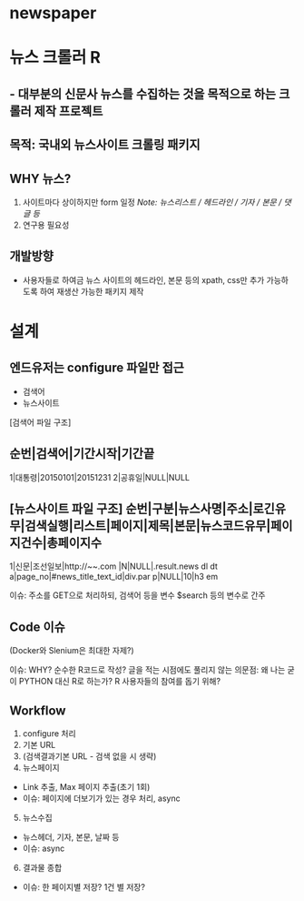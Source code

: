# newspaper

# 뉴스 크롤러 R
## - 대부분의 신문사 뉴스를 수집하는 것을 목적으로 하는 크롤러 제작 프로젝트

## 목적: 국내외 뉴스사이트 크롤링 패키지

## WHY 뉴스?
1. 사이트마다 상이하지만 form 일정
*Note: 뉴스리스트 / 헤드라인 / 기자 / 본문 / 댓글 등*
2. 연구용 필요성

## 개발방향
* 사용자들로 하여금 뉴스 사이트의 헤드라인, 본문 등의 xpath, css만 추가 가능하도록 하여 재생산 가능한 패키지 제작

# 설계
## 엔드유저는 configure 파일만 접근
* 검색어
* 뉴스사이트

[검색어 파일 구조]

순번|검색어|기간시작|기간끝
--------------------------
1|대통령|20150101|20151231
2|공휴일|NULL|NULL

[뉴스사이트 파일 구조]
순번|구분|뉴스사명|주소|로긴유무|검색실행|리스트|페이지|제목|본문|뉴스코드유무|페이지건수|총페이지수
--------------------------------------------------------------------------------
1|신문|조선일보|http://~~.com |N|NULL|.result.news dl dt a|page_no|#news_title_text_id|div.par p|NULL|10|h3 em

이슈: 주소를 GET으로 처리하되, 검색어 등을 변수 $search 등의 변수로 간주

## Code 이슈
(Docker와 Slenium은 최대한 자제?)

이슈: WHY? 순수한 R코드로 작성?
     글을 적는 시점에도 풀리지 않는 의문점: 왜 나는 굳이 PYTHON 대신 R로 하는가?
     R 사용자들의 참여를 돕기 위해?

## Workflow
1. configure 처리
2. 기본 URL
3. (검색결과기본 URL - 검색 없을 시 생략)
4. 뉴스페이지
- Link 추출, Max 페이지 추출(초기 1회)
- 이슈: 페이지에 더보기가 있는 경우 처리, async
5. 뉴스수집
- 뉴스헤더, 기자, 본문, 날짜 등
- 이슈: async
6. 결과물 종합
- 이슈: 한 페이지별 저장? 1건 별 저장?
